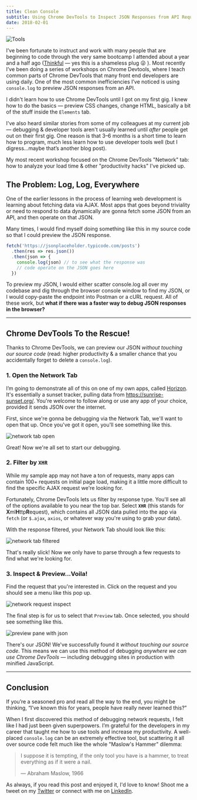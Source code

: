 ```yaml
---
title: Clean Console
subtitle: Using Chrome DevTools to Inspect JSON Responses from API Requests
date: 2018-02-01
---
```


![Tools](https://res.cloudinary.com/da2iq7dge/image/upload/v1517373105/tools_lmjssm.jpg)

I’ve been fortunate to instruct and work with many people that are beginning to code through the very same bootcamp I attended about a year and a half ago ([Thinkful](https://www.thinkful.com/) &mdash; yes this is a shameless plug 😜 ). Most recently I’ve been doing a series of workshops on Chrome Devtools, where I teach common parts of Chrome DevTools that many front end developers are using daily. One of the most common inefficiencies I’ve noticed is using `console.log` to preview JSON responses from an API.

I didn't learn how to use Chrome DevTools until I got on my first gig. I knew how to do the basics &mdash; preview CSS changes, change HTML, basically a bit of the stuff inside the `Elements` tab. 

I've also heard similar stories from some of my colleagues at my current job &mdash; debugging & developer tools aren't usually learned until _after_ people get out on their first gig. One reason is that 3–6 months is a short time to learn how to program, much less learn how to use developer tools well (but I digress…maybe that’s another blog post).

My most recent workshop focused on the Chrome DevTools "Network" tab: how to analyze your load time & other "productivity hacks" I've picked up.

## The Problem: Log, Log, Everywhere

One of the earlier lessons in the process of learning web development is learning about fetching data via AJAX. Most apps that goes beyond triviality or need to respond to data dynamically are gonna fetch some JSON from an API, and then operate on that JSON.

Many times, I would find myself doing something like this in my source code so that I could preview the JSON response.

```javascript
fetch('https://jsonplaceholder.typicode.com/posts')
  .then(res => res.json())
  .then(json => {
    console.log(json) // to see what the response was
    // code operate on the JSON goes here
  })
```

To preview my JSON, I would either scatter console.log all over my codebase and dig through the browser console window to find my JSON, or I would copy-paste the endpoint into Postman or a cURL request. All of these work, but **what if there was a faster way to debug JSON responses in the browser?**

---

## Chrome DevTools To the Rescue!

Thanks to Chrome DevTools, we can preview our JSON _without touching our source code_ (read: higher productivity & a smaller chance that you accidentally forget to delete a `console.log`).

### 1. Open the Network Tab

I’m going to demonstrate all of this on one of my own apps, called [Horizon](https://benjaminj6.github.io/horizon). It's essentially a sunset tracker, pulling data from https://sunrise-sunset.org/. You're welcome to follow along or use any app of your choice, provided it sends JSON over the internet.

First, since we're gonna be debugging via the Network Tab, we'll want to open that up. Once you've got it open, you'll see something like this.

![network tab open](https://res.cloudinary.com/da2iq7dge/image/upload/v1517120282/network_tab_open_xwckl5.png)

Great! Now we're all set to start our debugging.

### 2. Filter by `XHR`

While my sample app may not have a ton of requests, many apps can contain 100+ requests on initial page load, making it a little more difficult to find the specific AJAX request we're looking for.

Fortunately, Chrome DevTools lets us filter by response type. You'll see all of the options available to you near the top bar. Select **`XHR`** (this stands for **X**ml**H**ttp**R**equest), which contains all JSON data pulled into the app via `fetch` (or `$.ajax`, `axios`, or whatever way you're using to grab your data).

With the response filtered, your Network Tab should look like this:

![network tab filtered](https://res.cloudinary.com/da2iq7dge/image/upload/v1517120282/devtools_filter_xhr_bfh1x5.png)

That's really slick! Now we only have to parse through a few requests to find what we're looking for.

### 3. Inspect & Preview...Voila!

Find the request that you're interested in. Click on the request and you should see a menu like this pop up.

![network request inspect](https://res.cloudinary.com/da2iq7dge/image/upload/v1517120283/devtools_view_request_rvmirk.png)

The final step is for us to select that `Preview` tab. Once selected, you should see something like this.

![preview pane with json](https://res.cloudinary.com/da2iq7dge/image/upload/v1517120282/devtools_preview_json_re3xgb.png)

There's our JSON! We've successfully found it _without touching our source code_. This means we can use this method of debugging _anywhere we can use Chrome DevTools_ &mdash; including debugging sites in production with minified JavaScript.

---

## Conclusion

If you’re a seasoned pro and read all the way to the end, you might be thinking, “I’ve known this for years, people have really never learned this?”

When I first discovered this method of debugging network requests, I felt like I had just been given superpowers. I’m grateful for the developers in my career that taught me how to use tools and increase my productivity. A well-placed `console.log` can be an extremely effective tool, but scattering it all over source code felt much like the whole "Maslow's Hammer" dilemma:

> I suppose it is tempting, if the only tool you have is a hammer, to treat everything as if it were a nail.
>
> — Abraham Maslow, 1966

As always, if you read this post and enjoyed it, I'd love to know! Shoot me a tweet on my [Twitter](https://twitter.com/benjamminj) or connect with me on [LinkedIn](https://www.linkedin.com/in/benjamin-d-johnson/).
